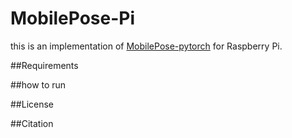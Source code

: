 # MobilePose-Pi

 this is an implementation of [MobilePose-pytorch](https://github.com/YuliangXiu/MobilePose-pytorch) for Raspberry Pi.
 
##Requirements
 
 ##how to run
 
 ##License
 
 ##Citation
